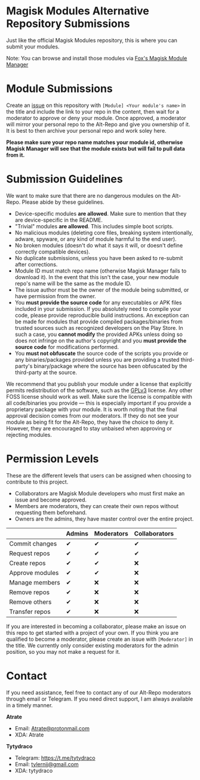 # Magisk Modules Alternative Repository Submissions
Just like the official Magisk Modules repository, this is where you can submit your modules.

Note: You can browse and install those modules via [Fox's Magisk Module Manager](https://github.com/Fox2Code/FoxMagiskModuleManager/releases)

# Module Submissions
Create an [issue](https://github.com/Magisk-Modules-Alt-Repo/submission/issues) on this repository with `[Module] <Your module's name>` in the title and include the link to your repo in the content, then wait for a moderator to approve or deny your module. Once approved, a moderator will mirror your personal repo to the Alt-Repo and give you ownership of it. It is best to then archive your personal repo and work soley here.

**Please make sure your repo name matches your module id, otherwise Magisk Manager will see that the module exists but will fail to pull data from it.**

# Submission Guidelines
We want to make sure that there are no dangerous modules on the Alt-Repo. Please abide by these guidelines.

* Device-specific modules **are allowed**. Make sure to mention that they are device-specific in the README.
* "Trivial" modules **are allowed**. This includes simple boot scripts.
* No malicious modules (deleting core files, breaking system intentionally, adware, spyware, or any kind of module harmful to the end user).
* No broken modules (doesn't do what it says it will, or doesn't define correctly compatible devices).
* No duplicate submissions, unless you have been asked to re-submit after corrections.
* Module ID must match repo name (otherwise Magisk Manager fails to download it). In the event that this isn't the case, your new module repo's name will be the same as the module ID.
* The issue author must be the owner of the module being submitted, or have permission from the owner.
* You **must provide the source code** for any executables or APK files included in your submission. If you absolutely need to compile your code, please provide reproducible build instructions. An exception can be made for modules that provide compiled packages/binaries from trusted sources such as recognized developers on the Play Store. In such a case, you **cannot modify** the provided APKs unless doing so does not infringe on the author's copyright and you **must provide the source code** for modifications performed.
* You **must not obfuscate** the source code of the scripts you provide or any binaries/packages provided unless you are providing a trusted third-party's binary/package where the source has been obfuscated by the third-party at the source.

We recommend that you publish your module under a license that explicitly permits redistribution of the software, such as the [GPLv3](https://www.gnu.org/licenses/gpl-howto.html) license. Any other FOSS license should work as well. Make sure the license is compatible with all code/binaries you provide — this is especially important if you provide a proprietary package with your module.
It is worth noting that the final approval decision comes from our moderators. If they do not see your module as being fit for the Alt-Repo, they have the choice to deny it. However, they are encouraged to stay unbaised when approving or rejecting modules.

<!-- # Migrating  Repositories -->
<!-- We have an internal (but publicly accessible) tool that makes migrating repositories to the Alt-Repo easy. Moderators should use [mmar-migrate](https://github.com/Magisk-Modules-Alt-Repo/mmar-migrate) (Magisk-Module-Alt-Repo Migrate) to migrate existing repositories to the Alt-Repo. -->
<!--  -->
<!-- Here is an example use case for this tool: -->
<!--  -->
<!-- 1. User A creates an issue titled `[Module] My Custom Module`. -->
<!-- 2. Moderator B approves the module submission. -->
<!-- 3. Moderator B navigates to their private mmar-migrate fork. -->
<!-- 4. Moderator B goes to the mmar-migrate Actions tab and enters the module information. -->
<!-- 5. Moderator B submits the Action and waits for the completion message. -->
<!-- 6. Moderator B navigates to the Alt-Repo clone and adds User A as a collaborator. -->
<!-- 7. Moderator B closes User A's issue. -->
<!-- 8. User A approves the invitation via email. -->
<!--  -->
<!-- The benefit of such a system is that moderators can be away from their computers and can handle all necessary migrations online through the GitHub website. This should speed up the module approval process significantly. -->

# Permission Levels
These are the different levels that users can be assigned when choosing to contribute to this project.

* Collaborators are Magisk Module developers who must first make an issue and become approved.
* Members are moderators, they can create their own repos without requesting them beforehand.
* Owners are the admins, they have master control over the entire project.

|                 	| Admins 	| Moderators 	| Collaborators 	|
|-----------------	|--------	|---------	|---------------	|
| Commit changes  	|    ✔   	|    ✔    	|       ✔       	|
| Request repos   	|    ✔   	|    ✔    	|       ✔       	|
| Create repos    	|    ✔   	|    ✔    	|       ❌       	|
| Approve modules  	|    ✔   	|    ✔    	|       ❌       	|
| Manage members  	|    ✔   	|    ❌    	|       ❌       	|
| Remove repos    	|    ✔   	|    ❌    	|       ❌       	|
| Remove others   	|    ✔   	|    ❌    	|       ❌       	|
| Transfer repos  	|    ✔   	|    ❌    	|       ❌       	|

If you are interested in becoming a collaborator, please make an issue on this repo to get started with a project of your own. If you think you are qualified to become a moderator, please create an issue with `[Moderator]` in the title. We currently only consider existing moderators for the admin position, so you may not make a request for it.

# Contact
If you need assistance, feel free to contact any of our Alt-Repo moderators through email or Telegram. If you need direct support, I am always available in a timely manner.

**Atrate**

* Email: Atrate@protonmail.com
* XDA: Atrate

**Tytydraco**

* Telegram: https://t.me/tytydraco
* Email: tylernij@gmail.com
* XDA: tytydraco
